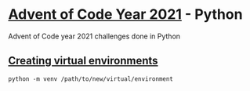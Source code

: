 # [Advent of Code Year 2021](https://adventofcode.com/2021) - Python

Advent of Code year 2021 challenges done in Python

## [Creating virtual environments](https://docs.python.org/3/library/venv.html#creating-virtual-environments)

`python -m venv /path/to/new/virtual/environment`
